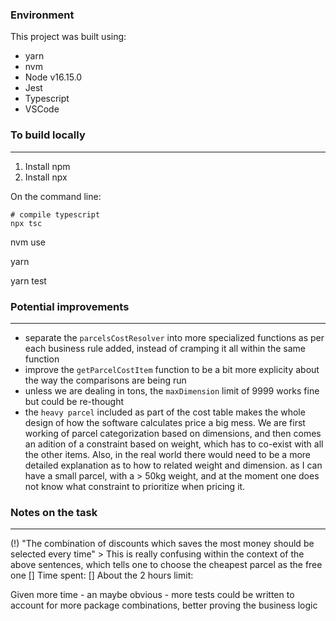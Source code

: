 

### Environment

This project was built using:
- yarn
- nvm
- Node v16.15.0
- Jest
- Typescript
- VSCode

### To build locally
--------------------

1. Install npm
2. Install npx

On the command line:
```
# compile typescript
npx tsc
```

nvm use

yarn

yarn test


### Potential improvements
--------------------------

- separate the `parcelsCostResolver` into more specialized functions as per each business rule added, instead of cramping it all within the same function
- improve the `getParcelCostItem` function to be a bit more explicity about the way the comparisons are being run
- unless we are dealing in tons, the `maxDimension` limit of 9999 works fine but could be re-thought
- the `heavy parcel` included as part of the cost table makes the whole design of how the software calculates price a big mess. We are first working of parcel categorization based on dimensions, and then comes an adition of a constraint based on weight, which has to co-exist with all the other items. Also, in the real world there would need to be a more detailed explanation as to how to related weight and dimension. as I can have a small parcel, with a > 50kg weight, and at the moment one does not know what constraint to prioritize when pricing it.



### Notes on the task
--------------------------

(!) "The combination of discounts which saves the most money should be
selected every time" > This is really confusing within the context of the above sentences, which tells one to choose the cheapest parcel as the free one
[] Time spent:
[] About the 2 hours limit: 

Given more time - an maybe obvious - more tests could be written to account for more package combinations, better proving the business logic

